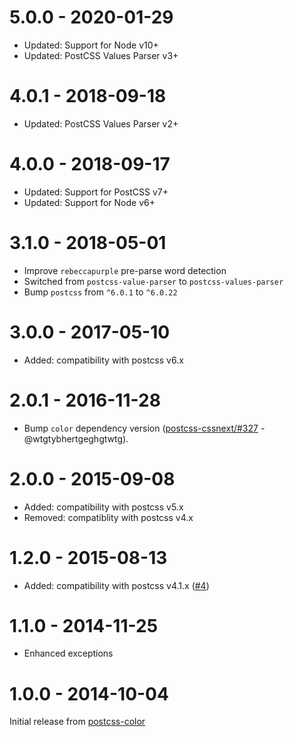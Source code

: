 # 5.0.0 - 2020-01-29

- Updated: Support for Node v10+
- Updated: PostCSS Values Parser v3+

# 4.0.1 - 2018-09-18

- Updated: PostCSS Values Parser v2+

# 4.0.0 - 2018-09-17

- Updated: Support for PostCSS v7+
- Updated: Support for Node v6+

# 3.1.0 - 2018-05-01

- Improve `rebeccapurple` pre-parse word detection
- Switched from `postcss-value-parser` to `postcss-values-parser`
- Bump `postcss` from `^6.0.1` to `^6.0.22`

# 3.0.0 - 2017-05-10

- Added: compatibility with postcss v6.x

# 2.0.1 - 2016-11-28

- Bump `color` dependency version
([postcss-cssnext/#327](https://github.com/MoOx/postcss-cssnext/issues/327) - @wtgtybhertgeghgtwtg).

# 2.0.0 - 2015-09-08

- Added: compatibility with postcss v5.x
- Removed: compatiblity with postcss v4.x

# 1.2.0 - 2015-08-13

- Added: compatibility with postcss v4.1.x
([#4](https://github.com/postcss/postcss-color-rebeccapurple/pull/4))

# 1.1.0 - 2014-11-25

- Enhanced exceptions

# 1.0.0 - 2014-10-04

Initial release from [postcss-color](https://github.com/postcss/postcss-color)

